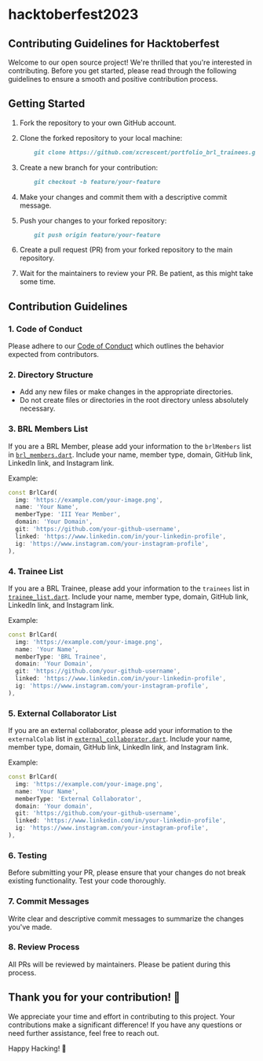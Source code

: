 # hacktoberfest2023

## Contributing Guidelines for Hacktoberfest

Welcome to our open source project! We're thrilled that you're interested in contributing. Before you get started, please read through the following guidelines to ensure a smooth and positive contribution process.

## Getting Started

1. Fork the repository to your own GitHub account.

2. Clone the forked repository to your local machine:

    ```markdown
        git clone https://github.com/xcrescent/portfolio_brl_trainees.git
    ```

3. Create a new branch for your contribution:

    ```markdown
        git checkout -b feature/your-feature
    ```

4. Make your changes and commit them with a descriptive commit message.

5. Push your changes to your forked repository:

    ```markdown
        git push origin feature/your-feature
    ```

6. Create a pull request (PR) from your forked repository to the main repository.

7. Wait for the maintainers to review your PR. Be patient, as this might take some time.

## Contribution Guidelines

### 1. Code of Conduct

Please adhere to our [Code of Conduct](CODE_OF_CONDUCT.md) which outlines the behavior expected from contributors.

### 2. Directory Structure

- Add any new files or make changes in the appropriate directories.
- Do not create files or directories in the root directory unless absolutely necessary.

### 3. BRL Members List

If you are a BRL Member, please add your information to the `brlMembers` list in [`brl_members.dart`](lib/data/brl_members.dart). Include your name, member type, domain, GitHub link, LinkedIn link, and Instagram link.

Example:

```dart
const BrlCard(
  img: 'https://example.com/your-image.png',
  name: 'Your Name',
  memberType: 'III Year Member',
  domain: 'Your Domain',
  git: 'https://github.com/your-github-username',
  linked: 'https://www.linkedin.com/in/your-linkedin-profile',
  ig: 'https://www.instagram.com/your-instagram-profile',
),
```

### 4. Trainee List

If you are a BRL Trainee, please add your information to the `trainees` list in [`trainee_list.dart`](lib/data/trainee_list.dart). Include your name, member type, domain, GitHub link, LinkedIn link, and Instagram link.

Example:

```dart
const BrlCard(
  img: 'https://example.com/your-image.png',
  name: 'Your Name',
  memberType: 'BRL Trainee',
  domain: 'Your Domain',
  git: 'https://github.com/your-github-username',
  linked: 'https://www.linkedin.com/in/your-linkedin-profile',
  ig: 'https://www.instagram.com/your-instagram-profile',
),
```

### 5. External Collaborator List

If you are an external collaborator, please add your information to the `externalColab` list in [`external_collaborator.dart`](lib/data/external_collaborator.dart). Include your name, member type, domain, GitHub link, LinkedIn link, and Instagram link.

Example:

```dart
const BrlCard(
  img: 'https://example.com/your-image.png',
  name: 'Your Name',
  memberType: 'External Collaborator',
  domain: 'Your domain',
  git: 'https://github.com/your-github-username',
  linked: 'https://www.linkedin.com/in/your-linkedin-profile',
  ig: 'https://www.instagram.com/your-instagram-profile',
),
```

### 6. Testing

Before submitting your PR, please ensure that your changes do not break existing functionality. Test your code thoroughly.

### 7. Commit Messages

Write clear and descriptive commit messages to summarize the changes you've made.

### 8. Review Process

All PRs will be reviewed by maintainers. Please be patient during this process.

## Thank you for your contribution! 🚀

We appreciate your time and effort in contributing to this project. Your contributions make a significant difference! If you have any questions or need further assistance, feel free to reach out.

Happy Hacking! 🎉
